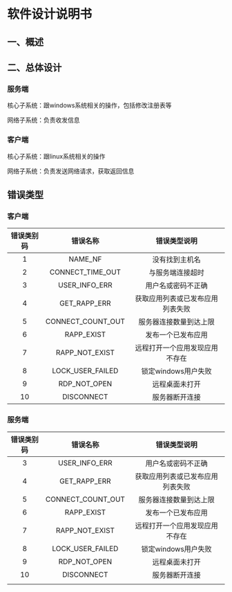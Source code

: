 # 软件设计说明书

## 一、概述

## 二、总体设计

### 服务端

核心子系统：跟windows系统相关的操作，包括修改注册表等

网络子系统：负责收发信息

### 客户端

核心子系统：跟linux系统相关的操作

网络子系统：负责发送网络请求，获取返回信息

## 错误类型

### 客户端

| 错误类别码 |     错误名称      |           错误类型说明           |
| :--------: | :---------------: | :------------------------------: |
|     1      |      NAME_NF      |          没有找到主机名          |
|     2      | CONNECT_TIME_OUT  |         与服务端连接超时         |
|     3      |   USER_INFO_ERR   |        用户名或密码不正确        |
|     4      |   GET_RAPP_ERR    | 获取应用列表或已发布应用列表失败 |
|     5      | CONNECT_COUNT_OUT |      服务器连接数量到达上限      |
|     6      |    RAPP_EXIST     |        发布一个已发布应用        |
|     7      |  RAPP_NOT_EXIST   |  远程打开一个应用发现应用不存在  |
|     8      | LOCK_USER_FAILED  |       锁定windows用户失败        |
|     9      |   RDP_NOT_OPEN    |          远程桌面未打开          |
|     10     |    DISCONNECT     |          服务器断开连接          |

### 服务端

| 错误类别码 |     错误名称      |           错误类型说明           |
| :--------: | :---------------: | :------------------------------: |
|     3      |   USER_INFO_ERR   |        用户名或密码不正确        |
|     4      |   GET_RAPP_ERR    | 获取应用列表或已发布应用列表失败 |
|     5      | CONNECT_COUNT_OUT |      服务器连接数量到达上限      |
|     6      |    RAPP_EXIST     |        发布一个已发布应用        |
|     7      |  RAPP_NOT_EXIST   |  远程打开一个应用发现应用不存在  |
|     8      | LOCK_USER_FAILED  |       锁定windows用户失败        |
|     9      |   RDP_NOT_OPEN    |          远程桌面未打开          |
|     10     |    DISCONNECT     |          服务器断开连接          |
|            |                   |                                  |

